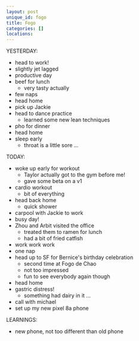 ```yaml
---
layout: post
unique_id: fogo
title: Fogo
categories: []
locations: 
---
```


YESTERDAY:
* head to work!
* slightly jet lagged
* productive day
* beef for lunch
  * very tasty actually
* few naps
* head home
* pick up Jackie
* head to dance practice
  * learned some new lean techniques
* pho for dinner
* head home
* sleep early
  * throat is a little sore ...

TODAY:
* woke up early for workout
  * Taylor actually got to the gym before me!
  * gave some beta on a v1
* cardio workout
  * bit of everything
* head back home
  * quick shower
* carpool with Jackie to work
* busy day!
* Zhou and Arbit visited the office
  * treated them to ramen for lunch
  * had a bit of fried catfish
* work work work
* one nap
* head up to SF for Bernice's birthday celebration
  * second time at Fogo de Chao
  * not too impressed
  * fun to see everybody again though
* head home
* gastric distress!
  * something had dairy in it ...
* call with michael
* set up my new pixel 8a phone

LEARNINGS:
* new phone, not too different than old phone
